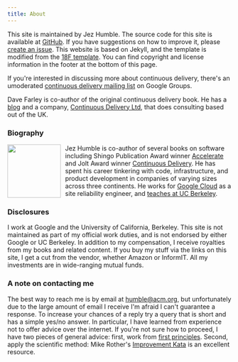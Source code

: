 ```yaml
---
title: About
---
```


This site is maintained by Jez Humble. The source code for this site is available at [GitHub](https://github.com/jezhumble/cdsite). If you have suggestions on how to improve it, please [create an issue](https://github.com/jezhumble/cdsite/issues). This website is based on Jekyll, and the template is modified from the [18F template](https://pages.18f.gov/guides-template/). You can find copyright and license information in the footer at the bottom of this page.

If you're interested in discussing more about continuous delivery, there's an umoderated [continuous delivery mailing list](https://groups.google.com/forum/#!forum/continuousdelivery) on Google Groups.

Dave Farley is co-author of the original continuous delivery book. He has a [blog](http://www.davefarley.net/) and a company, [Continuous Delivery Ltd](http://www.continuous-delivery.co.uk/), that does consulting based out of the UK.

### Biography ###

<a href="/images/jez_new.jpg"><img src="/images/jez_new.jpg" width="120px" style="padding-right:10px;float:left;" /></a>
Jez Humble is co-author of several books on software including Shingo Publication Award winner <a href="https://bit.ly/accelerate-jez">Accelerate</a> and Jolt Award winner <a href="http://www.amazon.com/dp/0321601912?tag=contindelive-20">Continuous Delivery</a>. He has spent his career tinkering with code, infrastructure, and product development in companies of varying sizes across three continents. He works for [Google Cloud](https://cloud.google.com/) as a site reliability engineer, and [teaches at UC Berkeley](http://www.ischool.berkeley.edu/people/faculty/jezhumble).

### Disclosures ###

I work at Google and the University of California, Berkeley. This site is not maintained as part of my official work duties, and is not endorsed by either Google or UC Berkeley. In addition to my compensation, I receive royalties from my books and related content. If you buy my stuff via the links on this site, I get a cut from the vendor, whether Amazon or InformIT. All my investments are in wide-ranging mutual funds.

### A note on contacting me ###

The best way to reach me is by email at humble@acm.org, but unfortunately due to the large amount of email I receive I'm afraid I can't guarantee a response. To increase your chances of a reply try a query that is short and has a simple yes/no answer. In particular, I have learned from experience not to offer advice over the internet. If you're not sure how to proceed, I have two pieces of general advice: first, work from [first principles](https://continuousdelivery.com/principles/). Second, apply the scientific method: Mike Rother's [Improvement Kata](http://www-personal.umich.edu/~mrother/Homepage.html) is an excellent resource.
